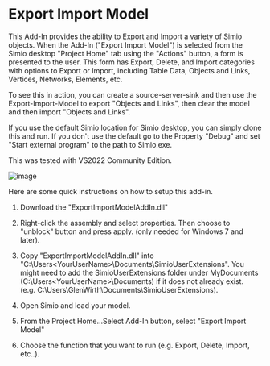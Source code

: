 # Export Import Model

This Add-In provides the ability to Export and Import a variety of Simio objects.
When the Add-In ("Export Import Model") is selected from the Simio desktop "Project Home" tab using the "Actions" button, a form is presented to the user.
This form has Export, Delete, and Import categories with options to Export or Import, including Table Data, Objects and Links, Vertices, Networks, Elements, etc.

To see this in action, you can create a source-server-sink and then use the Export-Import-Model to export "Objects and Links", then clear the model and then import "Objects and Links".

If you use the default Simio location for Simio desktop, you can simply clone this and run. If you don't use the default go to the Property "Debug" and set "Start external program" to the path to Simio.exe.

This was tested with VS2022 Community Edition.

![image](https://github.com/SimioLLC/ExportImportModelAddIn/assets/42541127/5ceaadda-f0df-4f22-9a09-803f91a33ef4)

Here are some quick instructions on how to setup this add-in.

1) Download the "ExportImportModelAddIn.dll"

2) Right-click the assembly and select properties. Then choose to "unblock" button and press apply. (only needed for Windows 7 and later).

3) Copy "ExportImportModelAddIn.dll" into "C:\Users\<YourUserName>\Documents\SimioUserExtensions". You might need to add the SimioUserExtensions folder under MyDocuments (C:\Users\<YourUserName>\Documents) if it does not already exist.  (e.g. C:\Users\GlenWirth\Documents\SimioUserExtensions).

5) Open Simio and load your model.

6) From the Project Home...Select Add-In button, select "Export Import Model"

7) Choose the function that you want to run (e.g. Export, Delete, Import, etc..). 
